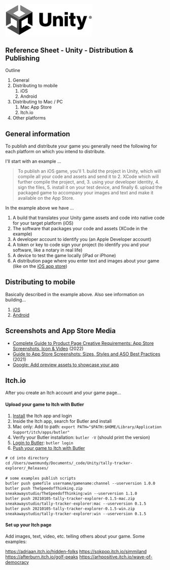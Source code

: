 
<img width="275" src="../assets/img/logos/logo-unity-b-w.png">

## Reference Sheet - Unity - Distribution & Publishing


Outline

1. General
1. Distributing to mobile
    1. iOS
    1. Android
1. Distributing to Mac / PC
    1. Mac App Store
    1. Itch.io
1. Other platforms




## General information

To publish and distribute your game you generally need the following for each platform on which you intend to distribute.

I'll start with an example ...

> To publish an iOS game, you'll 1. build the project in Unity, which will compile all your code and assets and send it to 2. XCode which will further compile the project, and, 3. using your developer identity, 4. sign the files, 5. install it on your test device, and finally 6. upload the packaged game to accompany your images and text and make it available on the App Store.

In the example above we have ...

1. A build that translates your Unity game assets and code into native code for your target platform (iOS)
2. The software that packages your code and assets (XCode in the example)
3. A developer account to identify you (an Apple Developer account)
4. A token or key to code sign your project (to identify you and your software, like a notary in real life)
5. A device to test the game locally (iPad or iPhone)
6. A distribution page where you enter text and images about your game (like on the [iOS app store](https://apps.apple.com/us/app/the-speed-of-thinking/id1263001692))




## Distributing to mobile

Basically described in the example above. Also see information on building...

1. [iOS](Unity-Building-to-iOS.md)
1. [Android](Unity-Building-to-Android.md)




## Screenshots and App Store Media

- [Complete Guide to Product Page Creative Requirements: App Store Screenshots, Icon & Video](https://www.storemaven.com/academy/product-page-creative-requirements-guide/) (2022)
- [Guide to App Store Screenshots: Sizes, Styles and ASO Best Practices](https://splitmetrics.com/blog/app-store-screenshots-aso-guide/) (2021)
- [Google: Add preview assets to showcase your app](https://support.google.com/googleplay/android-developer/answer/9866151)






## Itch.io

After you create an Itch account and your game page...

#### Upload your game to Itch with Butler

1. [Install](https://itch.io/docs/butler/installing.html) the Itch app and login
1. Inside the Itch app, search for Butler and install
1. Mac only: Add to path: `export PATH="$PATH:$HOME/Library/Application Support/itch/apps/butler"`
1. Verify your Butler installation: `butler -V` (should print the version)
1. [Login to Butler](https://itch.io/docs/butler/login.html): `butler login`
1. [Push your game to Itch with Butler](https://itch.io/docs/butler/pushing.html)
```
# cd into directory
cd /Users/owenmundy/Documents/_code/Unity/tally-tracker-explorer/_Releases/

# some examples publish scripts
butler push gamefile username/gamename:channel --userversion 1.0.0
butler push TheSpeedofThinking.zip sneakawaystudio/TheSpeedofThinking:win --userversion 1.1.0
butler push 20210105-tally-tracker-explorer-0.1.5-mac.zip sneakawaystudio/tally-tracker-explorer:mac --userversion 0.1.5
butler push 20210105-tally-tracker-explorer-0.1.5-win.zip sneakawaystudio/tally-tracker-explorer:win --userversion 0.1.5
```

#### Set up your Itch page

Add images, text, video, etc. telling others about your game. Some examples:

https://adriaan.itch.io/hidden-folks
https://sokpop.itch.io/simmiland
https://afterburn.itch.io/golf-peaks
https://arhpositive.itch.io/wave-of-democracy
